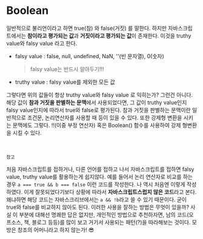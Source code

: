 # Boolean

일반적으로 불리언이라고 하면 true(참) 와 false(거짓) 를 말한다. 하지만 자바스크립트에서는 **참이라고 평가되는 값**과 **거짓이라고 평가되는 값**이 존재한다. 이것을 truthy value와 falsy value 라고 한다.

- falsy value : false, null, undefined, NaN, ''(빈 문자열), 0(숫자)

  > falsy value는 반드시 알아두기!!!

- truthy value : falsy value를 제외한 모든 값

그렇다면 위의 값들이 항상 truthy value와 falsy value 로 익히는가? 그런건 아니다. 해당 값이 **참과 거짓을 판별하는 문맥**에서 사용되었다면, 그 값이 truthy value인지 falsy value인지에 따라서 true와 false로 평가된다. 참과 거짓을 판별하는 문맥이란 일반적으로 조건문, 논리연산자를 사용할 때 등이 있을 수 있다. 또한 강제형 변환을 시키는 문맥에도 그렇다. !!(이중 부정 연산자) 혹은 Boolean() 함수를 사용하여 강제 형변환을 시킬 수 있다.

<br />

`참고`

처음 자바스크립트를 접하거나, 다른 언어를 접하고 나서 자바스크립트를 접하면 falsy value, truthy value를 활용하는게 쉽지않다. 예를 들어서 논리 연산자로 비교를 하는 경우 `a === true && b === false` 이런 코드를 작성한다. 나 역시 처음엔 이렇게 작성하였다. 이게 잘못되었다기보다 상황에 따라서 **자바스크립트스럽지 않은 코드**라고 본다. 왜냐하면 해당 코드는 자바스크리브에서는 `a && !b`라고 쓸 수 있기 때문이다. 굳이 true와 false를 비교하지 않아도 된다. 이러한 사용을 잘하는 방법은 무엇이 있을까? 사실 이 부분에 대해선 명쾌한 답은 없지만, 개인적인 방법으로 추천하자면, 남의 코드(오프소스, 책, 블로그 등등)를 많이 보고 거기서 사용되는 패턴(?)을 따라해보는 것이다. 모방은 창조의 어머니라고 하지 않는가! 😎
